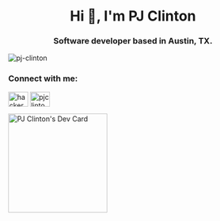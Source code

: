 <h1 align="center">Hi 👋, I'm PJ Clinton</h1>
<h3 align="center">Software developer based in Austin, TX.</h3>
<p align="left"> <img src="https://komarev.com/ghpvc/?username=pj-clinton&label=Profile%20views&color=0e75b6&style=flat" alt="pj-clinton" /> </p>
<h3 align="left">Connect with me:</h3>
<p align="left">
<a href="https://twitter.com/where_is_Peej" target="blank"><img align="center" src="https://raw.githubusercontent.com/rahuldkjain/github-profile-readme-generator/master/src/images/icons/Social/twitter.svg" alt="hackerman_028" height="30" width="40" /></a>
<a href="https://linkedin.com/in/pjclinton" target="blank"><img align="center" src="https://raw.githubusercontent.com/rahuldkjain/github-profile-readme-generator/master/src/images/icons/Social/linked-in-alt.svg" alt="pjclinton" height="30" width="40" /></a>
</p>

<a href="https://app.daily.dev/pjclinton"><img src="https://github.com/pjclinton/pjclinton/blob/master/devcard.svg" width="200" alt="PJ Clinton's Dev Card"/></a>
